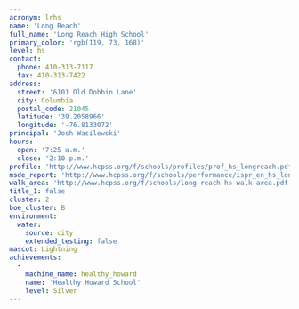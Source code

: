```yaml
---
acronym: lrhs
name: 'Long Reach'
full_name: 'Long Reach High School'
primary_color: 'rgb(119, 73, 168)'
level: hs
contact:
  phone: 410-313-7117
  fax: 410-313-7422
address:
  street: '6101 Old Dobbin Lane'
  city: Columbia
  postal_code: 21045
  latitude: '39.2058966'
  longitude: '-76.8133072'
principal: 'Josh Wasilewski'
hours:
  open: '7:25 a.m.'
  close: '2:10 p.m.'
profile: 'http://www.hcpss.org/f/schools/profiles/prof_hs_longreach.pdf'
msde_report: 'http://www.hcpss.org/f/schools/performance/ispr_en_hs_longreach.pdf'
walk_area: 'http://www.hcpss.org/f/schools/long-reach-hs-walk-area.pdf'
title_1: false
cluster: 2
boe_cluster: B
environment:
  water:
    source: city
    extended_testing: false
mascot: Lightning
achievements:
  -
    machine_name: healthy_howard
    name: 'Healthy Howard School'
    level: Silver
---
```

